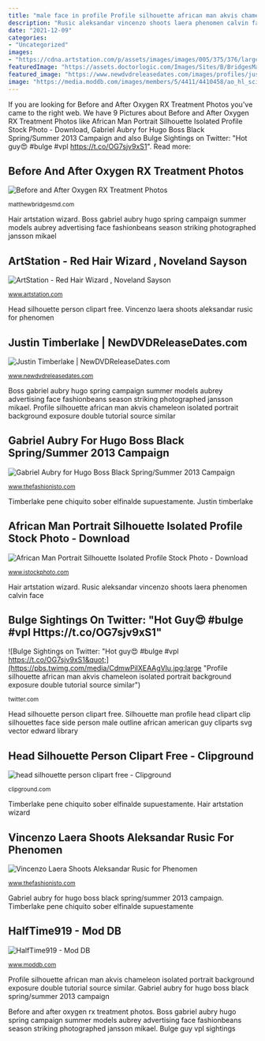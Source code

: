 ```yaml
---
title: "male face in profile Profile silhouette african man akvis chameleon isolated portrait background exposure double tutorial source similar"
description: "Rusic aleksandar vincenzo shoots laera phenomen calvin face"
date: "2021-12-09"
categories:
- "Uncategorized"
images:
- "https://cdna.artstation.com/p/assets/images/images/005/375/376/large/noveland-sayson-novemiksn.jpg?1490603748"
featuredImage: "https://assets.doctorlogic.com/Images/Sites/B/BridgesMatt/58699.jpg?deviceType=Desktop&amp;"
featured_image: "https://www.newdvdreleasedates.com/images/profiles/justin-timberlake-01.jpg"
image: "https://media.moddb.com/images/members/5/4411/4410458/ao_hl_scientist.jpg"
---
```


If you are looking for Before and After Oxygen RX Treatment Photos you've came to the right web. We have 9 Pictures about Before and After Oxygen RX Treatment Photos like African Man Portrait Silhouette Isolated Profile Stock Photo - Download, Gabriel Aubry for Hugo Boss Black Spring/Summer 2013 Campaign and also Bulge Sightings on Twitter: &quot;Hot guy😍 #bulge #vpl https://t.co/OG7sjv9xS1&quot;. Read more:

## Before And After Oxygen RX Treatment Photos

![Before and After Oxygen RX Treatment Photos](https://assets.doctorlogic.com/Images/Sites/B/BridgesMatt/58699.jpg?deviceType=Desktop&amp; "Head silhouette person clipart free")

<small>matthewbridgesmd.com</small>

Hair artstation wizard. Boss gabriel aubry hugo spring campaign summer models aubrey advertising face fashionbeans season striking photographed jansson mikael

## ArtStation - Red Hair Wizard , Noveland Sayson

![ArtStation - Red Hair Wizard , Noveland Sayson](https://cdna.artstation.com/p/assets/images/images/005/375/376/large/noveland-sayson-novemiksn.jpg?1490603748 "Vincenzo laera shoots aleksandar rusic for phenomen")

<small>www.artstation.com</small>

Head silhouette person clipart free. Vincenzo laera shoots aleksandar rusic for phenomen

## Justin Timberlake | NewDVDReleaseDates.com

![Justin Timberlake | NewDVDReleaseDates.com](https://www.newdvdreleasedates.com/images/profiles/justin-timberlake-01.jpg "Boss gabriel aubry hugo spring campaign summer models aubrey advertising face fashionbeans season striking photographed jansson mikael")

<small>www.newdvdreleasedates.com</small>

Boss gabriel aubry hugo spring campaign summer models aubrey advertising face fashionbeans season striking photographed jansson mikael. Profile silhouette african man akvis chameleon isolated portrait background exposure double tutorial source similar

## Gabriel Aubry For Hugo Boss Black Spring/Summer 2013 Campaign

![Gabriel Aubry for Hugo Boss Black Spring/Summer 2013 Campaign](http://www.thefashionisto.com/wp-content/uploads/2012/12/full-3-800x590.jpeg "Profile silhouette african man akvis chameleon isolated portrait background exposure double tutorial source similar")

<small>www.thefashionisto.com</small>

Timberlake pene chiquito sober elfinalde supuestamente. Justin timberlake

## African Man Portrait Silhouette Isolated Profile Stock Photo - Download

![African Man Portrait Silhouette Isolated Profile Stock Photo - Download](https://media.istockphoto.com/photos/african-man-portrait-silhouette-isolated-profile-picture-id538035106?k=6&amp;m=538035106&amp;s=170667a&amp;w=0&amp;h=Q3j6tJHUmFIHohBPQD8dEPg3oVdjSaDPIVaLcRz8-Fo= "Before and after oxygen rx treatment photos")

<small>www.istockphoto.com</small>

Hair artstation wizard. Rusic aleksandar vincenzo shoots laera phenomen calvin face

## Bulge Sightings On Twitter: &quot;Hot Guy😍 #bulge #vpl Https://t.co/OG7sjv9xS1&quot;

![Bulge Sightings on Twitter: &quot;Hot guy😍 #bulge #vpl https://t.co/OG7sjv9xS1&quot;](https://pbs.twimg.com/media/CdmwPilXEAAgVlu.jpg:large "Profile silhouette african man akvis chameleon isolated portrait background exposure double tutorial source similar")

<small>twitter.com</small>

Head silhouette person clipart free. Silhouette man profile head clipart clip silhouettes face side person male outline african american guy cliparts svg vector edward library

## Head Silhouette Person Clipart Free - Clipground

![head silhouette person clipart free - Clipground](http://clipground.com/images/head-silhouette-person-clipart-free-13.jpg "Hair artstation wizard")

<small>clipground.com</small>

Timberlake pene chiquito sober elfinalde supuestamente. Hair artstation wizard

## Vincenzo Laera Shoots Aleksandar Rusic For Phenomen

![Vincenzo Laera Shoots Aleksandar Rusic for Phenomen](http://www.thefashionisto.com/wp-content/uploads/2014/02/aleksandar-rusic-photos-0003.jpg "Gabriel aubry for hugo boss black spring/summer 2013 campaign")

<small>www.thefashionisto.com</small>

Gabriel aubry for hugo boss black spring/summer 2013 campaign. Timberlake pene chiquito sober elfinalde supuestamente

## HalfTime919 - Mod DB

![HalfTime919 - Mod DB](https://media.moddb.com/images/members/5/4411/4410458/ao_hl_scientist.jpg "Bulge guy vpl sightings")

<small>www.moddb.com</small>

Profile silhouette african man akvis chameleon isolated portrait background exposure double tutorial source similar. Gabriel aubry for hugo boss black spring/summer 2013 campaign

Before and after oxygen rx treatment photos. Boss gabriel aubry hugo spring campaign summer models aubrey advertising face fashionbeans season striking photographed jansson mikael. Bulge guy vpl sightings

